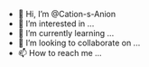 - 👋 Hi, I’m @Cation-s-Anion
- 👀 I’m interested in ...
- 🌱 I’m currently learning ...
- 💞️ I’m looking to collaborate on ...
- 📫 How to reach me ...

<!---
Cation-s-Anion/Cation-s-Anion is a ✨ special ✨ repository because its `README.md` (this file) appears on your GitHub profile.
You can click the Preview link to take a look at your changes.
--->
